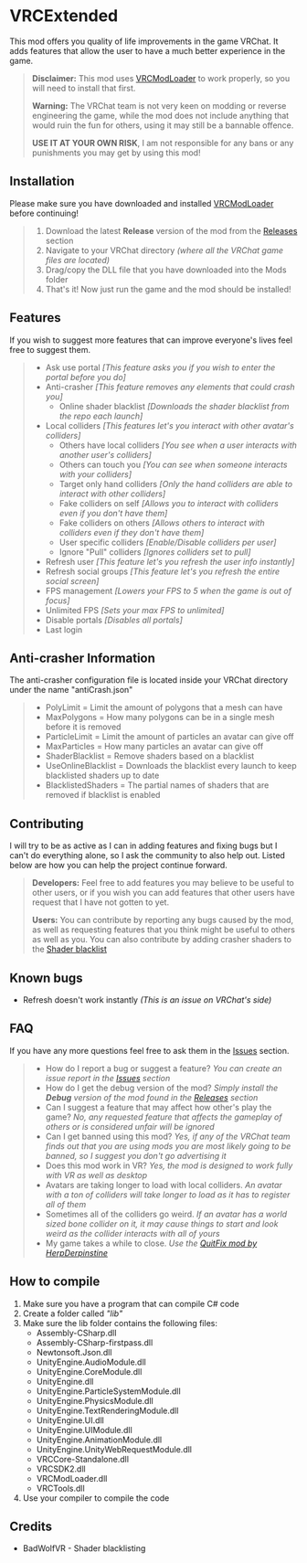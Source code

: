 # VRCExtended
This mod offers you quality of life improvements in the game VRChat. It adds features that allow the user to have a much better experience in the game.

> **Disclaimer:**
> This mod uses [VRCModLoader](https://github.com/Slaynash/VRCModLoader) to work properly, so you will need to install that first.
>  
>  **Warning:**
>  The VRChat team is not very keen on modding or reverse engineering the game, while the mod does not include anything that would ruin the fun for others, using it may still be a bannable offence.
>   
>  **USE IT AT YOUR OWN RISK**, I am not responsible for any bans or any punishments you may get by using this mod!

## Installation ##
Please make sure you have downloaded and installed [VRCModLoader](https://github.com/Slaynash/VRCModLoader) before continuing!
> 1. Download the latest **Release** version of the mod from the [Releases](https://github.com/AtiLion/VRCExtended/releases) section
> 2. Navigate to your VRChat directory *(where all the VRChat game files are located)*
> 3. Drag/copy the DLL file that you have downloaded into the Mods folder
> 4. That's it! Now just run the game and the mod should be installed!

## Features ##
If you wish to suggest more features that can improve everyone's lives feel free to suggest them.
> - Ask use portal *[This feature asks you if you wish to enter the portal before you do]*
> - Anti-crasher *[This feature removes any elements that could crash you]*
>	- Online shader blacklist *[Downloads the shader blacklist from the repo each launch]*
> - Local colliders *[This features let's you interact with other avatar's colliders]*
>   - Others have local colliders *[You see when a user interacts with another user's colliders]*
>   - Others can touch you *[You can see when someone interacts with your colliders]*
>   - Target only hand colliders *[Only the hand colliders are able to interact with other colliders]*
>   - Fake colliders on self *[Allows you to interact with colliders even if you don't have them]*
>   - Fake colliders on others *[Allows others to interact with colliders even if they don't have them]*
>	- User specific colliders *[Enable/Disable colliders per user]*
>	- Ignore "Pull" colliders *[Ignores colliders set to pull]*
> - Refresh user *[This feature let's you refresh the user info instantly]*
> - Refresh social groups *[This feature let's you refresh the entire social screen]*
> - FPS management *[Lowers your FPS to 5 when the game is out of focus]*
> - Unlimited FPS *[Sets your max FPS to unlimited]*
> - Disable portals *[Disables all portals]*
> - Last login

## Anti-crasher Information ##
The anti-crasher configuration file is located inside your VRChat directory under the name "antiCrash.json"
> - PolyLimit = Limit the amount of polygons that a mesh can have
> - MaxPolygons = How many polygons can be in a single mesh before it is removed
> - ParticleLimit = Limit the amount of particles an avatar can give off
> - MaxParticles = How many particles an avatar can give off
> - ShaderBlacklist = Remove shaders based on a blacklist
> - UseOnlineBlacklist = Downloads the blacklist every launch to keep blacklisted shaders up to date
> - BlacklistedShaders = The partial names of shaders that are removed if blacklist is enabled

## Contributing ##
I will try to be as active as I can in adding features and fixing bugs but I can't do everything alone, so I ask the community to also help out. Listed below are how you can help the project continue forward.
> **Developers:**
> Feel free to add features you may believe to be useful to other users, or if you wish you can add features that other users have request that I have not gotten to yet.
> 
> **Users:**
> You can contribute by reporting any bugs caused by the mod, as well as requesting features that you think might be useful to others as well as you.
> You can also contribute by adding crasher shaders to the [Shader blacklist](https://github.com/AtiLion/VRCExtended/blob/master/ShaderBlacklist.txt)

## Known bugs ##
 - Refresh doesn't work instantly *(This is an issue on VRChat's side)*

## FAQ ##
If you have any more questions feel free to ask them in the [Issues](https://github.com/AtiLion/VRCExtended/issues) section.
> - How do I report a bug or suggest a feature? *You can create an issue report in the [Issues](https://github.com/AtiLion/VRCExtended/issues) section*
> - How do I get the debug version of the mod? *Simply install the **Debug** version of the mod found in the [Releases](https://github.com/AtiLion/VRCExtended/releases) section*
> - Can I suggest a feature that may affect how other's play the game? *No, any requested feature that affects the gameplay of others or is considered unfair will be ignored*
> - Can I get banned using this mod? *Yes, if any of the VRChat team finds out that you are using mods you are most likely going to be banned, so I suggest you don't go advertising it*
> - Does this mod work in VR? *Yes, the mod is designed to work fully with VR as well as desktop*
> - Avatars are taking longer to load with local colliders. *An avatar with a ton of colliders will take longer to load as it has to register all of them*
> - Sometimes all of the colliders go weird. *If an avatar has a world sized bone collider on it, it may cause things to start and look weird as the collider interacts with all of yours*
> - My game takes a while to close. *Use the [QuitFix mod by HerpDerpinstine](https://github.com/HerpDerpinstine/QuitFix)*

## How to compile ##
 1. Make sure you have a program that can compile C# code
 2. Create a folder called *"lib"*
 3. Make sure the lib folder contains the following files:
	- Assembly-CSharp.dll
	- Assembly-CSharp-firstpass.dll
	- Newtonsoft.Json.dll
	- UnityEngine.AudioModule.dll
	- UnityEngine.CoreModule.dll
	- UnityEngine.dll
	- UnityEngine.ParticleSystemModule.dll
	- UnityEngine.PhysicsModule.dll
	- UnityEngine.TextRenderingModule.dll
	- UnityEngine.UI.dll
	- UnityEngine.UIModule.dll
	- UnityEngine.AnimationModule.dll
	- UnityEngine.UnityWebRequestModule.dll
	- VRCCore-Standalone.dll
	- VRCSDK2.dll
	- VRCModLoader.dll
	- VRCTools.dll
4. Use your compiler to compile the code

## Credits ##
- BadWolfVR - Shader blacklisting
